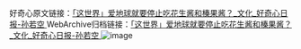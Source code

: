 好奇心原文链接：[「这世界」爱地球就要停止吃花生酱和榛果酱？_文化_好奇心日报-孙若空 ](https://www.qdaily.com/articles/10967.html)
WebArchive归档链接：[「这世界」爱地球就要停止吃花生酱和榛果酱？_文化_好奇心日报-孙若空 ](http://web.archive.org/web/20190623163427/https://www.qdaily.com/articles/10967.html)
![image](http://ww3.sinaimg.cn/large/007d5XDply1g3wciyxv0xj30u032nb29)